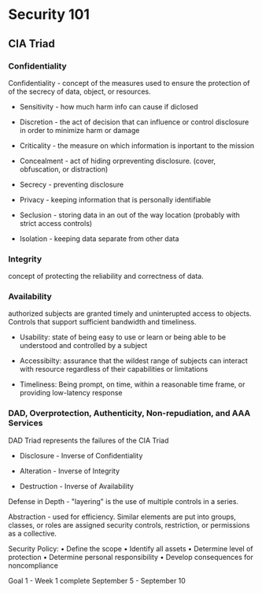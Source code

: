 # Security 101

## CIA Triad

### Confidentiality

Confidentiality - concept of the measures used to ensure the protection of of the secrecy of data, object, or resources.

* Sensitivity - how much harm info can cause if diclosed

* Discretion - the act of decision that can influence or control disclosure in order to minimize harm or damage

* Criticality - the measure on which information is inportant to the mission

* Concealment - act of hiding orpreventing disclosure. (cover, obfuscation, or distraction)

* Secrecy - preventing disclosure

* Privacy - keeping information that is personally identifiable

* Seclusion - storing data in an out of the way location (probably with strict access controls)

* Isolation - keeping data separate from other data


### Integrity

concept of protecting the reliability and correctness of data.


### Availability

authorized subjects are granted timely and uninterupted access to objects. Controls that support sufficient bandwidth and timeliness.


* Usability: state of being easy to use or learn or being able  to be understood and controlled by a subject

* Accessibilty: assurance that the wildest range of subjects can interact with resource regardless of their capabilities or limitations

* Timeliness: Being prompt, on time, within a reasonable time frame, or providing low-latency response


### DAD, Overprotection, Authenticity, Non-repudiation, and AAA Services

DAD Triad represents the failures of the CIA Triad

* Disclosure - Inverse of Confidentiality

* Alteration - Inverse of Integrity

* Destruction - Inverse of Availability


Defense in Depth - "layering"  is the use of multiple controls in a series.

Abstraction - used for efficiency. Similar elements are put into groups, classes, or roles are assigned security controls, restriction, or permissions as a collective.


Security Policy:
• Define the scope
• Identify all assets
• Determine level of protection
• Determine personal responsibility
• Develop consequences for noncompliance


Goal 1 - Week 1 complete September 5 - September 10